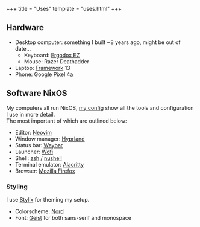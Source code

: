 +++
title = "Uses"
template = "uses.html"
+++

## Hardware

- Desktop computer: something I built ~8 years ago, might be out of date...
    - Keyboard: [Ergodox EZ](https://ergodox-ez.com/)
    - Mouse: Razer Deathadder
- Laptop: [Framework](https://frame.work) 13
- Phone: Google Pixel 4a

## Software NixOS

My computers all run NixOS, [my config](https://github.com/WJehee/.dotfiles-nix) show all the tools and configuration I use in more detail.  
The most important of which are outlined below:

- Editor: [Neovim](https://neovim.io/)
- Window manager: [Hyprland](https://hyprland.org/)
- Status bar: [Waybar](https://github.com/Alexays/Waybar)
- Launcher: [Wofi](https://hg.sr.ht/~scoopta/wofi)
- Shell: [zsh](https://www.zsh.org/) / [nushell](https://www.nushell.sh/)
- Terminal emulator: [Alacritty](https://github.com/alacritty/alacritty)
- Browser: [Mozilla Firefox](https://www.mozilla.org/firefox)

### Styling

I use [Stylix](https://github.com/danth/stylix) for theming my setup.  

- Colorscheme: [Nord](https://www.nordtheme.com/)
- Font: [Geist](https://vercel.com/font) for both sans-serif and monospace

